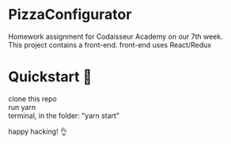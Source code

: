 # PizzaConfigurator 
Homework assignment for Codaisseur Academy on our 7th week. <br>
This project contains a front-end. front-end uses React/Redux

# Quickstart 🚀

clone this repo <br>
run yarn <br>
terminal, in the folder: "yarn start"  <br>

happy hacking! 👌
